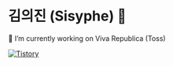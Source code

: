 <h1 align="left">김의진 (Sisyphe) 👋</h1>

🔭 I’m currently working on Viva Republica (Toss)

<a href="https://happysisyphe.tistory.com/">
  <img alt="Tistory" src ="https://img.shields.io/badge/Tistory-white.svg?&style=for-the-badge"/>
</a>

<!--
**euijinkk/euijinkk** is a ✨ _special_ ✨ repository because its `README.md` (this file) appears on your GitHub profile.

Here are some ideas to get you started:

- 🔭 I’m currently working on ...
- 🌱 I’m currently learning ...
- 👯 I’m looking to collaborate on ...
- 🤔 I’m looking for help with ...
- 💬 Ask me about ...
- 📫 How to reach me: ...
- 😄 Pronouns: ...
- ⚡ Fun fact: ...
-->

